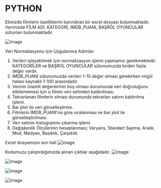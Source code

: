 # PYTHON

Elimizde filmlerin özelliklerini barındıran bir excel dosyası bulunmaktadır. Verimizde FİLM ADI, KATEGORİ, IMDB_PUANI, BAŞROL OYUNCULAR sütunları bulunmaktadır. 

![image](https://github.com/Cemile-Nur-Demir/Veri-Normalizasyonu-Python-/assets/101366821/74b15dd0-5bad-44cf-a1ab-92c0d0d5fbaa)

Veri Normaliasyonu için Uygulanmış Adımlar:
1) Verileri işleyebilmek için normalizasyon işlemi yapmamız gerekmektedir. KATEGORİLER ve BAŞROL OYUNCULAR sütunumuzda birden fazla değer vardır.
2) IMDB_PUANI sütunumuzda verileri 1-10 değer olması gerekirken virgül hatası kaynaklı 1-100 arasındadır.
3) Verinin önemli değerlerinin boş olması durumunda veri doğruluğunu etkilememesi için o filmin veri setinden kaldırılması.
4) Tekrarlanan filmlerin olması durumunda tekrarlan satırın kaldırılma işlemi.
5) Bar plot ile veri görselleştirme.
6) Filmlerin İMDB_PUANI'na göre sıralanması ve bar plot ile görselleştirilmesi.
7) Veri setinin histogramını çıkarma işlemi.
8) Değişkenlik Ölçülerinin hesaplanması; Varyans, Standart Sapma, Aralık, Mod, Medyan, Basıklık, Çarpıklık

Excel dosyamızın son hali
![image](https://github.com/Cemile-Nur-Demir/Veri-Normalizasyonu-Python-/assets/101366821/1c27718b-ae55-473e-9904-2f17fb5aa7b1)

Kodumuzu çalıştırdığımızda alınan çıktılar aşağıdadır.
![image](https://github.com/Cemile-Nur-Demir/Veri-Normalizasyonu-Python-/assets/101366821/5ce709bc-84f2-430b-ac99-f3d5777f8adf)

![image](https://github.com/Cemile-Nur-Demir/Veri-Normalizasyonu-Python-/assets/101366821/aa21dbba-7003-4528-82bc-c83da9c555f3)

![image](https://github.com/Cemile-Nur-Demir/Veri-Normalizasyonu-Python-/assets/101366821/bc1bbbb4-25e7-4c1a-a468-8f9f3b919cf1)

![image](https://github.com/Cemile-Nur-Demir/Veri-Normalizasyonu-Python-/assets/101366821/4d760637-ecac-42fe-9928-42196485a34d)
